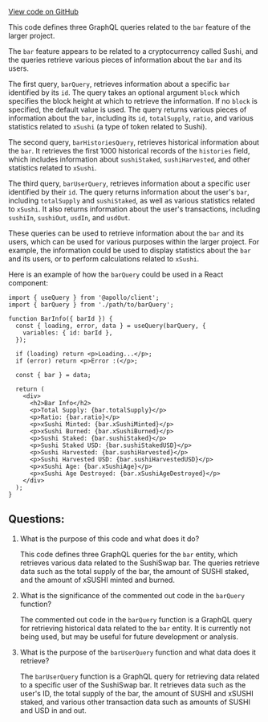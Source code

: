 [View code on GitHub](zoo-labs/zoo/blob/master/core/src/services/graph/queries/bar.ts)

This code defines three GraphQL queries related to the `bar` feature of the larger project. 

The `bar` feature appears to be related to a cryptocurrency called Sushi, and the queries retrieve various pieces of information about the `bar` and its users. 

The first query, `barQuery`, retrieves information about a specific `bar` identified by its `id`. The query takes an optional argument `block` which specifies the block height at which to retrieve the information. If no `block` is specified, the default value is used. The query returns various pieces of information about the `bar`, including its `id`, `totalSupply`, `ratio`, and various statistics related to `xSushi` (a type of token related to Sushi).

The second query, `barHistoriesQuery`, retrieves historical information about the `bar`. It retrieves the first 1000 historical records of the `histories` field, which includes information about `sushiStaked`, `sushiHarvested`, and other statistics related to `xSushi`.

The third query, `barUserQuery`, retrieves information about a specific user identified by their `id`. The query returns information about the user's `bar`, including `totalSupply` and `sushiStaked`, as well as various statistics related to `xSushi`. It also returns information about the user's transactions, including `sushiIn`, `sushiOut`, `usdIn`, and `usdOut`.

These queries can be used to retrieve information about the `bar` and its users, which can be used for various purposes within the larger project. For example, the information could be used to display statistics about the `bar` and its users, or to perform calculations related to `xSushi`. 

Here is an example of how the `barQuery` could be used in a React component:

```
import { useQuery } from '@apollo/client';
import { barQuery } from './path/to/barQuery';

function BarInfo({ barId }) {
  const { loading, error, data } = useQuery(barQuery, {
    variables: { id: barId },
  });

  if (loading) return <p>Loading...</p>;
  if (error) return <p>Error :(</p>;

  const { bar } = data;

  return (
    <div>
      <h2>Bar Info</h2>
      <p>Total Supply: {bar.totalSupply}</p>
      <p>Ratio: {bar.ratio}</p>
      <p>xSushi Minted: {bar.xSushiMinted}</p>
      <p>xSushi Burned: {bar.xSushiBurned}</p>
      <p>Sushi Staked: {bar.sushiStaked}</p>
      <p>Sushi Staked USD: {bar.sushiStakedUSD}</p>
      <p>Sushi Harvested: {bar.sushiHarvested}</p>
      <p>Sushi Harvested USD: {bar.sushiHarvestedUSD}</p>
      <p>xSushi Age: {bar.xSushiAge}</p>
      <p>xSushi Age Destroyed: {bar.xSushiAgeDestroyed}</p>
    </div>
  );
}
```
## Questions: 
 1. What is the purpose of this code and what does it do?
    
    This code defines three GraphQL queries for the `bar` entity, which retrieves various data related to the SushiSwap bar. The queries retrieve data such as the total supply of the bar, the amount of SUSHI staked, and the amount of xSUSHI minted and burned.

2. What is the significance of the commented out code in the `barQuery` function?
    
    The commented out code in the `barQuery` function is a GraphQL query for retrieving historical data related to the `bar` entity. It is currently not being used, but may be useful for future development or analysis.

3. What is the purpose of the `barUserQuery` function and what data does it retrieve?
    
    The `barUserQuery` function is a GraphQL query for retrieving data related to a specific user of the SushiSwap bar. It retrieves data such as the user's ID, the total supply of the bar, the amount of SUSHI and xSUSHI staked, and various other transaction data such as amounts of SUSHI and USD in and out.